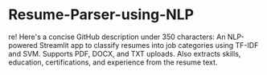 # Resume-Parser-using-NLP
re! Here's a concise GitHub description under 350 characters:  An NLP-powered Streamlit app to classify resumes into job categories using TF-IDF and SVM. Supports PDF, DOCX, and TXT uploads. Also extracts skills, education, certifications, and experience from the resume text.
